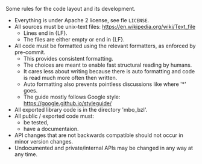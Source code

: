 Some rules for the code layout and its development.

* Everything is under Apache 2 license, see fle `LICENSE`.
* All sources must be unix-text files: https://en.wikipedia.org/wiki/Text_file
  * Lines end in {LF}.
  * The files are either empty or end in {LF}.
* All code must be formatted using the relevant formatters, as enforced by pre-commit.
  * This provides consistent formatting.
  * The choices are meant to enable fast structural reading by humans.
  * It cares less about writing because there is auto formatting and code is
    read much more often then written.
  * Auto formatting also prevents pointless discussions like where '*' goes.
  * The guide mostly follows Google style: https://google.github.io/styleguide/
* All exported library code is in the directory 'mbo_bzl'.
* All public / exported code must:
  * be tested,
  * have a documentaion.
* API changes that are not backwards compatible should not occur in minor version changes.
* Undocumented and private/internal APIs may be changed in any way at any time.
